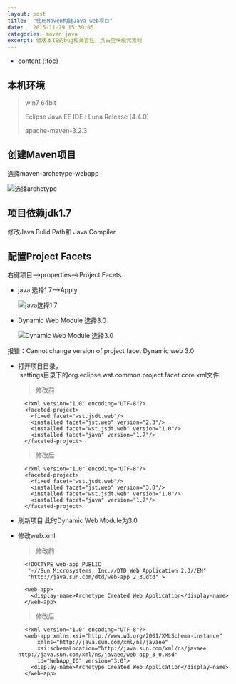 ```yaml
---
layout: post
title:  "使用Maven构建Java web项目"
date:   2015-11-29 15:39:05
categories: maven java
excerpt: 低版本IE的bug和兼容性，点击空块级元素时
---
```


* content
{:toc}

## 本机环境
> win7 64bit
> 
> Eclipse Java EE IDE :  Luna Release (4.4.0)
> 
> apache-maven-3.2.3

## 创建Maven项目

选择maven-archetype-webapp

![选择archetype]({{"/static/imgs/create-javaweb-project-with-maven-archetpe.png"}})

## 项目依赖jdk1.7

修改Java Bulid Path和 Java Compiler

## 配置Project Facets

右键项目-->properties-->Project Facets

- java 选择1.7-->Apply

	![java选择1.7]({{"/static/imgs/create-javaweb-project-with-maven-apply.png"}}) 

- Dynamic Web Module 选择3.0 

	![Dynamic Web Module 选择3.0]({{"/static/imgs/create-javaweb-project-with-maven-module.png"}})

报错：Cannot change version of project facet Dynamic web 3.0

- 打开项目目录，   
.settings目录下的org.eclipse.wst.common.project.facet.core.xml文件

	> 修改前
	
		<?xml version="1.0" encoding="UTF-8"?>
		<faceted-project>
		  <fixed facet="wst.jsdt.web"/>
		  <installed facet="jst.web" version="2.3"/>
		  <installed facet="wst.jsdt.web" version="1.0"/>
		  <installed facet="java" version="1.7"/>
		</faceted-project>
	

	> 修改后
	
		<?xml version="1.0" encoding="UTF-8"?>
		<faceted-project>
		  <fixed facet="wst.jsdt.web"/>
		  <installed facet="jst.web" version="3.0"/>
		  <installed facet="wst.jsdt.web" version="1.0"/>
		  <installed facet="java" version="1.7"/>
		</faceted-project>
	

- 刷新项目 此时Dynamic Web Module为3.0

- 修改web.xml

	> 修改前
	
		<!DOCTYPE web-app PUBLIC
		 "-//Sun Microsystems, Inc.//DTD Web Application 2.3//EN"
		 "http://java.sun.com/dtd/web-app_2_3.dtd" >
		
		<web-app>
		  <display-name>Archetype Created Web Application</display-name>
		</web-app>
	

	> 修改后
	
		<?xml version="1.0" encoding="UTF-8"?>
		<web-app xmlns:xsi="http://www.w3.org/2001/XMLSchema-instance" 
			xmlns="http://java.sun.com/xml/ns/javaee" 
			xsi:schemaLocation="http://java.sun.com/xml/ns/javaee http://java.sun.com/xml/ns/javaee/web-app_3_0.xsd" 
			id="WebApp_ID" version="3.0">
		  <display-name>Archetype Created Web Application</display-name>
		</web-app>
	



	
